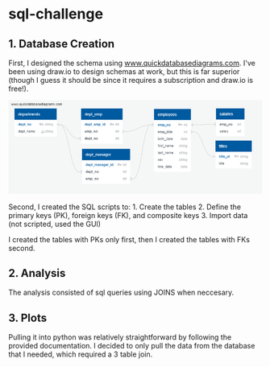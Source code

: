 # sql-challenge
## 1. Database Creation
First, I designed the schema using www.quickdatabasediagrams.com. I've been using draw.io to design schemas at work, but this is far superior (though I guess it should be since it requires a subscription and draw.io is free!).

![](/EmployeeSQL/EmployeeSQL_DB_Schema.png)

<div style="page-break-after: always;"></div>
<div style="page-break-after: always;"></div>
Second, I created the SQL scripts to: 
1. Create the tables 
2. Define the primary keys (PK), foreign keys (FK), and composite keys
3. Import data (not scripted, used the GUI)

I created the tables with PKs only first, then I created the tables with FKs second.
## 2. Analysis

The analysis consisted of sql queries using JOINS when neccesary. 
## 3. Plots
Pulling it into python was relatively straightforward by following the provided documentation. I decided to only pull the data from the database that I needed, which required a 3 table join. 
